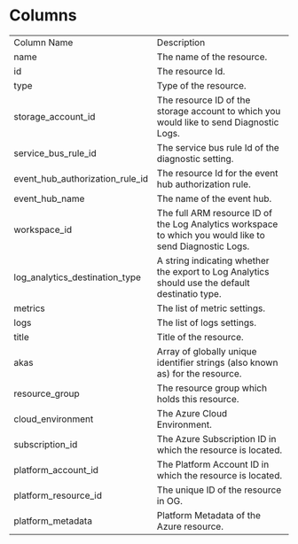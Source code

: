 # Columns  

<table>
	<tr><td>Column Name</td><td>Description</td></tr>
	<tr><td>name</td><td>The name of the resource.</td></tr>
	<tr><td>id</td><td>The resource Id.</td></tr>
	<tr><td>type</td><td>Type of the resource.</td></tr>
	<tr><td>storage_account_id</td><td>The resource ID of the storage account to which you would like to send Diagnostic Logs.</td></tr>
	<tr><td>service_bus_rule_id</td><td>The service bus rule Id of the diagnostic setting.</td></tr>
	<tr><td>event_hub_authorization_rule_id</td><td>The resource Id for the event hub authorization rule.</td></tr>
	<tr><td>event_hub_name</td><td>The name of the event hub.</td></tr>
	<tr><td>workspace_id</td><td>The full ARM resource ID of the Log Analytics workspace to which you would like to send Diagnostic Logs.</td></tr>
	<tr><td>log_analytics_destination_type</td><td>A string indicating whether the export to Log Analytics should use the default destinatio type.</td></tr>
	<tr><td>metrics</td><td>The list of metric settings.</td></tr>
	<tr><td>logs</td><td>The list of logs settings.</td></tr>
	<tr><td>title</td><td>Title of the resource.</td></tr>
	<tr><td>akas</td><td>Array of globally unique identifier strings (also known as) for the resource.</td></tr>
	<tr><td>resource_group</td><td>The resource group which holds this resource.</td></tr>
	<tr><td>cloud_environment</td><td>The Azure Cloud Environment.</td></tr>
	<tr><td>subscription_id</td><td>The Azure Subscription ID in which the resource is located.</td></tr>
	<tr><td>platform_account_id</td><td>The Platform Account ID in which the resource is located.</td></tr>
	<tr><td>platform_resource_id</td><td>The unique ID of the resource in OG.</td></tr>
	<tr><td>platform_metadata</td><td>Platform Metadata of the Azure resource.</td></tr>
</table>